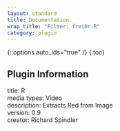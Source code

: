 ```yaml
---
layout: standard
title: Documentation
wrap_title: "Filter: frei0r.R"
category: plugin
---
```

{::options auto_ids="true" /}
{:toc}

## Plugin Information

title: R  
media types:
Video  
description: Extracts Red from Image  
version: 0.9  
creator: Richard Spindler  
